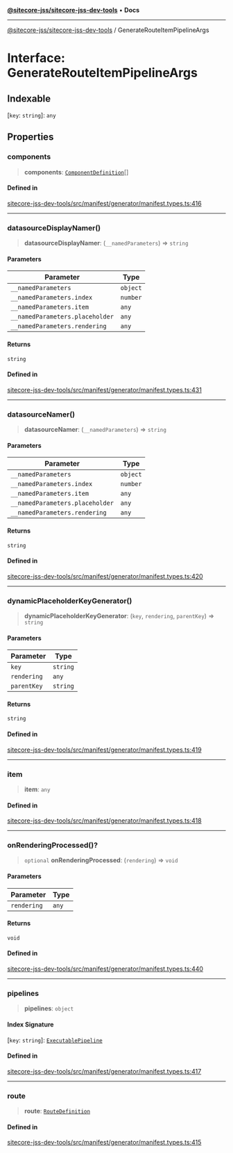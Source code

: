 [**@sitecore-jss/sitecore-jss-dev-tools**](../README.md) • **Docs**

***

[@sitecore-jss/sitecore-jss-dev-tools](../README.md) / GenerateRouteItemPipelineArgs

# Interface: GenerateRouteItemPipelineArgs

## Indexable

 \[`key`: `string`\]: `any`

## Properties

### components

> **components**: [`ComponentDefinition`](ComponentDefinition.md)[]

#### Defined in

[sitecore-jss-dev-tools/src/manifest/generator/manifest.types.ts:416](https://github.com/Sitecore/jss/blob/7ddd22dfa8f8d76cfb96e977ac1a0d48c3a13d89/packages/sitecore-jss-dev-tools/src/manifest/generator/manifest.types.ts#L416)

***

### datasourceDisplayNamer()

> **datasourceDisplayNamer**: (`__namedParameters`) => `string`

#### Parameters

| Parameter | Type |
| ------ | ------ |
| `__namedParameters` | `object` |
| `__namedParameters.index` | `number` |
| `__namedParameters.item` | `any` |
| `__namedParameters.placeholder` | `any` |
| `__namedParameters.rendering` | `any` |

#### Returns

`string`

#### Defined in

[sitecore-jss-dev-tools/src/manifest/generator/manifest.types.ts:431](https://github.com/Sitecore/jss/blob/7ddd22dfa8f8d76cfb96e977ac1a0d48c3a13d89/packages/sitecore-jss-dev-tools/src/manifest/generator/manifest.types.ts#L431)

***

### datasourceNamer()

> **datasourceNamer**: (`__namedParameters`) => `string`

#### Parameters

| Parameter | Type |
| ------ | ------ |
| `__namedParameters` | `object` |
| `__namedParameters.index` | `number` |
| `__namedParameters.item` | `any` |
| `__namedParameters.placeholder` | `any` |
| `__namedParameters.rendering` | `any` |

#### Returns

`string`

#### Defined in

[sitecore-jss-dev-tools/src/manifest/generator/manifest.types.ts:420](https://github.com/Sitecore/jss/blob/7ddd22dfa8f8d76cfb96e977ac1a0d48c3a13d89/packages/sitecore-jss-dev-tools/src/manifest/generator/manifest.types.ts#L420)

***

### dynamicPlaceholderKeyGenerator()

> **dynamicPlaceholderKeyGenerator**: (`key`, `rendering`, `parentKey`) => `string`

#### Parameters

| Parameter | Type |
| ------ | ------ |
| `key` | `string` |
| `rendering` | `any` |
| `parentKey` | `string` |

#### Returns

`string`

#### Defined in

[sitecore-jss-dev-tools/src/manifest/generator/manifest.types.ts:419](https://github.com/Sitecore/jss/blob/7ddd22dfa8f8d76cfb96e977ac1a0d48c3a13d89/packages/sitecore-jss-dev-tools/src/manifest/generator/manifest.types.ts#L419)

***

### item

> **item**: `any`

#### Defined in

[sitecore-jss-dev-tools/src/manifest/generator/manifest.types.ts:418](https://github.com/Sitecore/jss/blob/7ddd22dfa8f8d76cfb96e977ac1a0d48c3a13d89/packages/sitecore-jss-dev-tools/src/manifest/generator/manifest.types.ts#L418)

***

### onRenderingProcessed()?

> `optional` **onRenderingProcessed**: (`rendering`) => `void`

#### Parameters

| Parameter | Type |
| ------ | ------ |
| `rendering` | `any` |

#### Returns

`void`

#### Defined in

[sitecore-jss-dev-tools/src/manifest/generator/manifest.types.ts:440](https://github.com/Sitecore/jss/blob/7ddd22dfa8f8d76cfb96e977ac1a0d48c3a13d89/packages/sitecore-jss-dev-tools/src/manifest/generator/manifest.types.ts#L440)

***

### pipelines

> **pipelines**: `object`

#### Index Signature

 \[`key`: `string`\]: [`ExecutablePipeline`](ExecutablePipeline.md)

#### Defined in

[sitecore-jss-dev-tools/src/manifest/generator/manifest.types.ts:417](https://github.com/Sitecore/jss/blob/7ddd22dfa8f8d76cfb96e977ac1a0d48c3a13d89/packages/sitecore-jss-dev-tools/src/manifest/generator/manifest.types.ts#L417)

***

### route

> **route**: [`RouteDefinition`](RouteDefinition.md)

#### Defined in

[sitecore-jss-dev-tools/src/manifest/generator/manifest.types.ts:415](https://github.com/Sitecore/jss/blob/7ddd22dfa8f8d76cfb96e977ac1a0d48c3a13d89/packages/sitecore-jss-dev-tools/src/manifest/generator/manifest.types.ts#L415)
